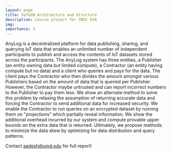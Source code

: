 ```yaml
---
layout: page
title: SafeDB Architecture and Structure
description: Course project for CMSC 634
img:
importance: 3
---
```


AnyLog is a decentralized platform for data publishing, sharing, and querying IoT data that enables an unlimited number of independent participants to publish and access the contents of IoT datasets stored across the participants. The AnyLog system has three entities, a Publisher (an entity owning data but limited compute), a Contractor (an entity having compute but no data) and a client who queries and pays for the data. The client pays the Contractor who then divides the amount amongst various Publishers based on the amount of data that is queried per Publisher. However, the Contractor maybe untrusted and can report incorrect numbers to the Publisher to pay them less. 
We show an alternate method to solve this problem by relaxing the assumption of returning accurate data and forcing the Contractor to send additional data for increased security. We enable the Contractor to run queries on an encrypted dataset by running them on "projections" which partially reveal information. We show the additional overhead incurred by our system and compute provable upper bounds on the extra data that is returned. Ultimately, we propose methods to minimize the data skew by optimizing for data distribution and query patterns. 

Contact aadesh@umd.edu for full report!